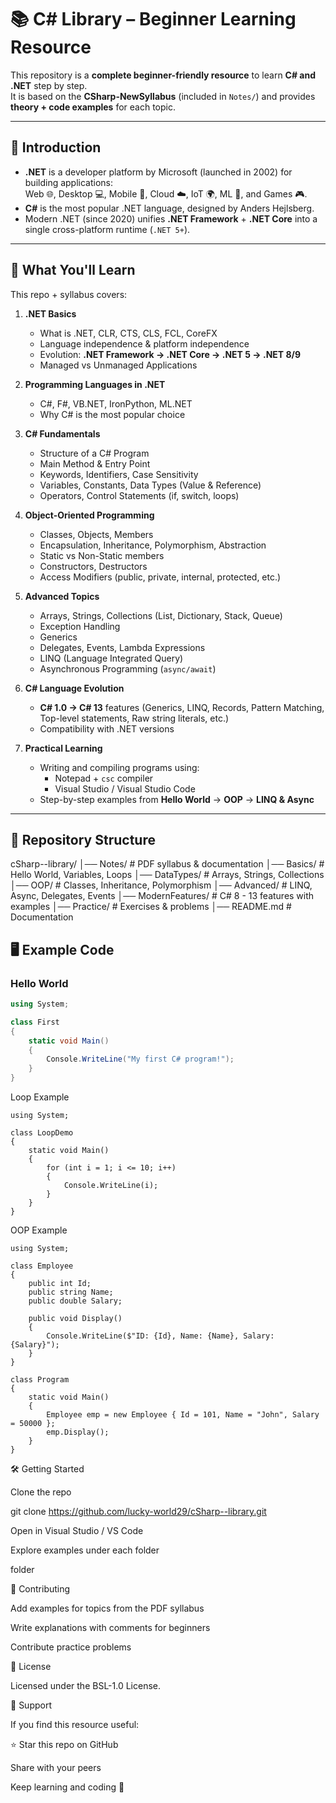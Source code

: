 









# 📚 C# Library – Beginner Learning Resource

This repository is a **complete beginner-friendly resource** to learn **C# and .NET** step by step.  
It is based on the **CSharp-NewSyllabus** (included in `Notes/`) and provides **theory + code examples** for each topic.

---

## 🔎 Introduction
- **.NET** is a developer platform by Microsoft (launched in 2002) for building applications:  
  Web 🌐, Desktop 💻, Mobile 📱, Cloud ☁️, IoT 🌍, ML 🤖, and Games 🎮.  
- **C#** is the most popular .NET language, designed by Anders Hejlsberg.  
- Modern .NET (since 2020) unifies **.NET Framework** + **.NET Core** into a single cross-platform runtime (`.NET 5+`).

---

## 📖 What You'll Learn
This repo + syllabus covers:

1. **.NET Basics**
   - What is .NET, CLR, CTS, CLS, FCL, CoreFX  
   - Language independence & platform independence  
   - Evolution: **.NET Framework → .NET Core → .NET 5 → .NET 8/9**  
   - Managed vs Unmanaged Applications  

2. **Programming Languages in .NET**
   - C#, F#, VB.NET, IronPython, ML.NET  
   - Why C# is the most popular choice  

3. **C# Fundamentals**
   - Structure of a C# Program  
   - Main Method & Entry Point  
   - Keywords, Identifiers, Case Sensitivity  
   - Variables, Constants, Data Types (Value & Reference)  
   - Operators, Control Statements (if, switch, loops)  

4. **Object-Oriented Programming**
   - Classes, Objects, Members  
   - Encapsulation, Inheritance, Polymorphism, Abstraction  
   - Static vs Non-Static members  
   - Constructors, Destructors  
   - Access Modifiers (public, private, internal, protected, etc.)  

5. **Advanced Topics**
   - Arrays, Strings, Collections (List, Dictionary, Stack, Queue)  
   - Exception Handling  
   - Generics  
   - Delegates, Events, Lambda Expressions  
   - LINQ (Language Integrated Query)  
   - Asynchronous Programming (`async/await`)  

6. **C# Language Evolution**
   - **C# 1.0 → C# 13** features (Generics, LINQ, Records, Pattern Matching, Top-level statements, Raw string literals, etc.)  
   - Compatibility with .NET versions  

7. **Practical Learning**
   - Writing and compiling programs using:
     - Notepad + `csc` compiler  
     - Visual Studio / Visual Studio Code  
   - Step-by-step examples from **Hello World** → **OOP** → **LINQ & Async**  

---

## 📂 Repository Structure
cSharp--library/
│── Notes/ # PDF syllabus & documentation
│── Basics/ # Hello World, Variables, Loops
│── DataTypes/ # Arrays, Strings, Collections
│── OOP/ # Classes, Inheritance, Polymorphism
│── Advanced/ # LINQ, Async, Delegates, Events
│── ModernFeatures/ # C# 8 - 13 features with examples
│── Practice/ # Exercises & problems
│── README.md # Documentation


## 🖥️ Example Code

### Hello World
```csharp
using System;

class First
{
    static void Main()
    {
        Console.WriteLine("My first C# program!");
    }
}
```
Loop Example
```
using System;

class LoopDemo
{
    static void Main()
    {
        for (int i = 1; i <= 10; i++)
        {
            Console.WriteLine(i);
        }
    }
}
```
OOP Example

```
using System;

class Employee
{
    public int Id;
    public string Name;
    public double Salary;

    public void Display()
    {
        Console.WriteLine($"ID: {Id}, Name: {Name}, Salary: {Salary}");
    }
}

class Program
{
    static void Main()
    {
        Employee emp = new Employee { Id = 101, Name = "John", Salary = 50000 };
        emp.Display();
    }
}
```
🛠️ Getting Started

Clone the repo

git clone https://github.com/lucky-world29/cSharp--library.git


Open in Visual Studio / VS Code

Explore examples under each folder

folder

🤝 Contributing

Add examples for topics from the PDF syllabus

Write explanations with comments for beginners

Contribute practice problems


📜 License

Licensed under the BSL-1.0 License.

🌟 Support

If you find this resource useful:

⭐ Star this repo on GitHub

Share with your peers

Keep learning and coding 🚀

